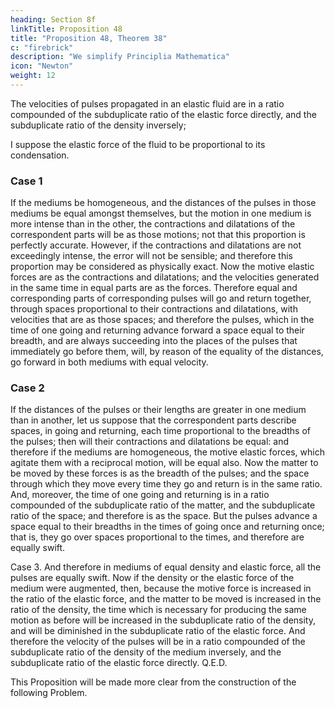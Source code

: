 ```yaml
---
heading: Section 8f
linkTitle: Proposition 48
title: "Proposition 48, Theorem 38"
c: "firebrick"
description: "We simplify Principlia Mathematica"
icon: "Newton"
weight: 12
---
```



The velocities of pulses propagated in an elastic fluid are in a ratiο compounded of the subduplicate ratio of the elastic force directly, and the subduplicate ratio of the density inversely; 

I suppose the elastic force of the fluid to be proportional to its condensation.


### Case 1

If the mediums be homogeneous, and the distances of the pulses in those mediums be equal amongst themselves, but the motion in one medium is more intense than in the other, the contractions and dilatations of the correspondent parts will be as those motions; not that this proportion is perfectly accurate. However, if the contractions and dilatations are not exceedingly intense, the error will not be sensible; and therefore this proportion may be considered as physically exact. Now the motive elastic forces are as the contractions and dilatations; and the velocities generated in the same time in equal parts are as the forces. Therefore equal and corresponding parts of corresponding pulses will go and return together, through spaces proportional to their contractions and dilatations, with velocities that are as those spaces; and therefore the pulses, which in the time of one going and returning advance forward a space equal to their breadth, and are always succeeding into the places of the pulses that immediately go before them, will, by reason of the equality of the distances, go forward in both mediums with equal velocity.

### Case 2

If the distances of the pulses or their lengths are greater in one medium than in another, let us suppose that the correspondent parts describe spaces, in going and returning, each time proportional to the breadths of the pulses; then will their contractions and dilatations be equal: and therefore if the mediums are homogeneous, the motive elastic forces, which agitate them with a reciprocal motion, will be equal also. Now the matter to be moved by these forces is as the breadth of the pulses; and the space through which they move every time they go and return is in the same ratio. And, moreover, the time of one going and returning is in a ratio compounded of the subduplicate ratio of the matter, and the subduplicate ratio of the space; and therefore is as the space. But the pulses advance a space equal to their breadths in the times of going once and returning once; that is, they go over spaces proportional to the times, and therefore are equally swift.

Case 3. And therefore in mediums of equal density and elastic force, all the pulses are equally swift. Now if the density or the elastic force of the medium were augmented, then, because the motive force is increased in the ratio of the elastic force, and the matter to be moved is increased in the ratio of the density, the time which is necessary for producing the same motion as before will be increased in the subduplicate ratio of the density, and will be diminished in the subduplicate ratio of the elastic force. And therefore the velocity of the pulses will be in a ratio compounded of the subduplicate ratio of the density of the medium inversely, and the subduplicate ratio of the elastic force directly.   Q.E.D.

This Proposition will be made more clear from the construction of the following Problem.